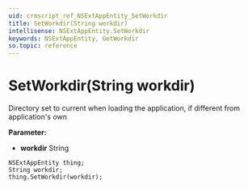 ```yaml
---
uid: crmscript_ref_NSExtAppEntity_SetWorkdir
title: SetWorkdir(String workdir)
intellisense: NSExtAppEntity.SetWorkdir
keywords: NSExtAppEntity, GetWorkdir
so.topic: reference
---
```


# SetWorkdir(String workdir)

Directory set to current when loading the application, if different from application's own

**Parameter:** 
* **workdir** String

```crmscript
NSExtAppEntity thing;
String workdir;
thing.SetWorkdir(workdir);
```

